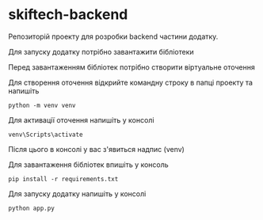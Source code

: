 # skiftech-backend
Репозиторій проекту для розробки backend частини додатку.

Для запуску додатку потрібно завантажити бібліотеки

Перед завантаженням бібліотек потрібно створити віртуальне оточення

Для створення оточення відкрийте командну строку в папці проекту та напишіть
```
python -m venv venv
```
Для активації оточення напишіть у консолі
```
venv\Scripts\activate
```
Після цього в консолі у вас з'явиться надпис (venv)

Для завантаження бібліотек впишіть у консоль
```
pip install -r requirements.txt
```
Для запуску додатку напишіть у консолі
```
python app.py
```
